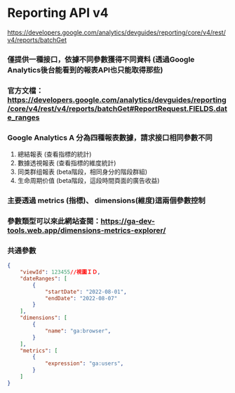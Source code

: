 # Reporting API v4

https://developers.google.com/analytics/devguides/reporting/core/v4/rest/v4/reports/batchGet

### 僅提供一種接口，依據不同參數獲得不同資料 (透過Google Analytics後台能看到的報表API也只能取得那些)
### 官方文檔：https://developers.google.com/analytics/devguides/reporting/core/v4/rest/v4/reports/batchGet#ReportRequest.FIELDS.date_ranges
### Google Analytics A 分為四種報表數據，請求接口相同參數不同
1. 總結報表 (查看指標的統計)
2. 數據透視報表 (查看指標的維度統計)
3. 同类群组報表 (beta階段，相同身分的階段群組)
4. 生命周期价值 (beta階段，這段時間頁面的廣告收益)

### 主要透過 metrics (指標)、 dimensions(維度)這兩個參數控制
### 參數類型可以來此網站查閱：https://ga-dev-tools.web.app/dimensions-metrics-explorer/

### 共通參數
```json
{
	"viewId": 123455//視圖ＩＤ,
	"dateRanges": [
		{
			"startDate": "2022-08-01",
			"endDate": "2022-08-07"
		}
	],
	"dimensions": [
		{
			"name": "ga:browser",
		}
	],
	"metrics": [
		{
			"expression": "ga:users",
		}
	]
}
```

